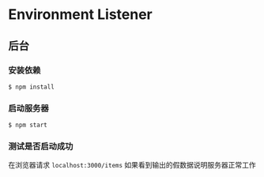 # Environment Listener

## 后台
### 安装依赖

```
$ npm install
```


### 启动服务器

```
$ npm start
```


### 测试是否启动成功

在浏览器请求 `localhost:3000/items` 如果看到输出的假数据说明服务器正常工作
